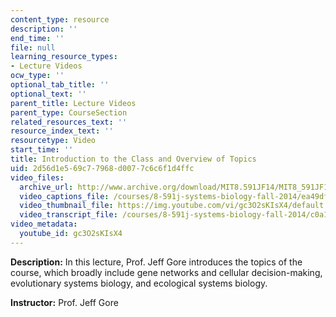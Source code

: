 ```yaml
---
content_type: resource
description: ''
end_time: ''
file: null
learning_resource_types:
- Lecture Videos
ocw_type: ''
optional_tab_title: ''
optional_text: ''
parent_title: Lecture Videos
parent_type: CourseSection
related_resources_text: ''
resource_index_text: ''
resourcetype: Video
start_time: ''
title: Introduction to the Class and Overview of Topics
uid: 2d56d1e5-69c7-7968-d007-7c6c6f1d4ffc
video_files:
  archive_url: http://www.archive.org/download/MIT8.591JF14/MIT8_591JF14_lec01_300k.mp4
  video_captions_file: /courses/8-591j-systems-biology-fall-2014/ea49df53ae6857419c5ebb5dcff31f60_gc3O2sKIsX4.vtt
  video_thumbnail_file: https://img.youtube.com/vi/gc3O2sKIsX4/default.jpg
  video_transcript_file: /courses/8-591j-systems-biology-fall-2014/c0a16cc343e965ecfae6739f23edb9e1_gc3O2sKIsX4.pdf
video_metadata:
  youtube_id: gc3O2sKIsX4
---
```


**Description:** In this lecture, Prof. Jeff Gore introduces the topics of the course, which broadly include gene networks and cellular decision-making, evolutionary systems biology, and ecological systems biology.

**Instructor:** Prof. Jeff Gore



